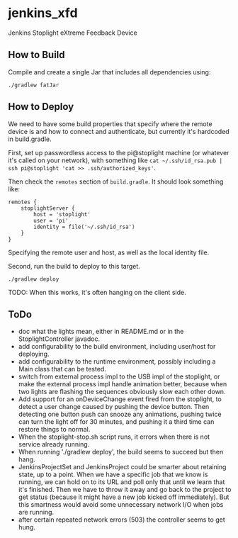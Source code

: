 # jenkins_xfd
Jenkins Stoplight eXtreme Feedback Device

## How to Build

Compile and create a single Jar that includes all dependencies using:

`./gradlew fatJar`

## How to Deploy

We need to have some build properties that specify where the remote device is and how to connect and authenticate, but currently it's hardcoded in build.gradle.

First, set up passwordless access to the pi@stoplight machine (or whatever it's called on your network), with something like `cat ~/.ssh/id_rsa.pub | ssh pi@stoplight 'cat >> .ssh/authorized_keys'`.

Then check the `remotes` section of `build.gradle`.  It should look something like:

    remotes {
        stoplightServer {
            host = 'stoplight'
            user = 'pi'
            identity = file('~/.ssh/id_rsa')
        }
    }

Specifying the remote user and host, as well as the local identity file.

Second, run the build to deploy to this target.

    ./gradlew deploy

TODO: When this works, it's often hanging on the client side.

## ToDo

- doc what the lights mean, either in README.md or in the StoplightController javadoc. 
- add configurability to the build environment, including user/host for deploying.
- add configurability to the runtime environment, possibly including a Main class that can be tested.
- switch from external process impl to the USB impl of the stoplight, or make the external process impl handle animation better, because when two lights are flashing the sequences obviously slow each other down.
- Add support for an onDeviceChange event fired from the stoplight, to detect a user change caused by pushing the device button.  Then detecting one button push can snooze any animations, pushing twice can turn the light off for 30 minutes, and pushing it a third time can restore things to normal.
- When the stoplight-stop.sh script runs, it errors when there is not service already running.
- When running './gradlew deploy', the build seems to succeed but then hang.
- JenkinsProjectSet and JenkinsProject could be smarter about retaining state, up to a point.  When we have a specific job that we know is running, we can hold on to its URL and poll only that until we learn that it's finished.  Then we have to throw it away and go back to the project to get status (because it might have a new job kicked off immediately). But this smartness would avoid some unnecessary network I/O when jobs are running.
- after certain repeated network errors (503) the controller seems to get hung.

